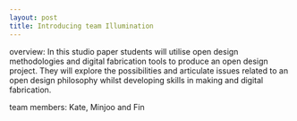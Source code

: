 ```yaml
---
layout: post
title: Introducing team Illumination
---
```


overview:
In this studio paper students will utilise open design methodologies and digital fabrication tools to produce an open design project. They will explore the possibilities and articulate issues related to an open design philosophy whilst developing skills in making and digital fabrication.

team members: Kate, Minjoo and Fin